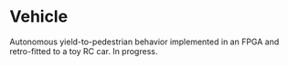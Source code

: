 # Vehicle
Autonomous yield-to-pedestrian behavior implemented in an FPGA and retro-fitted to a toy RC car.
In progress.
